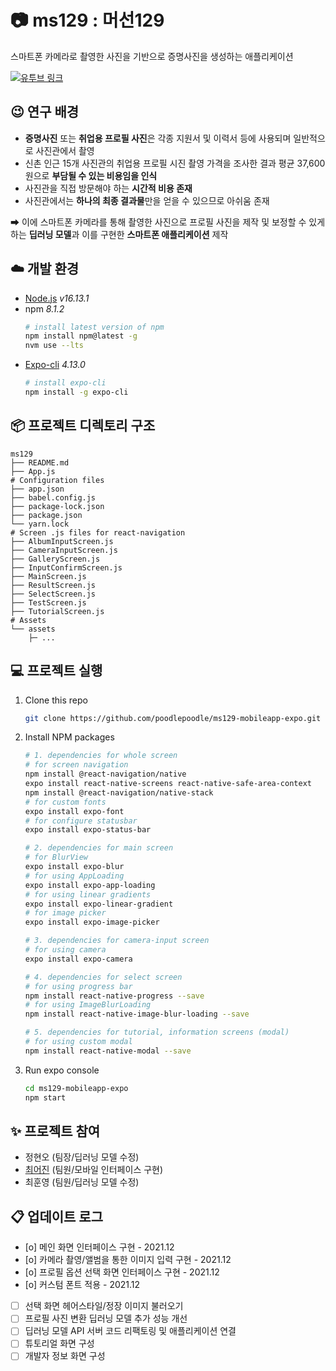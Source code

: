 # 📷 **ms129 : 머선129**
스마트폰 카메라로 촬영한 사진을 기반으로 증명사진을 생성하는 애플리케이션

[![유투브 링크](https://img.youtube.com/vi/_3O5lLitvRc/0.jpg)](https://youtu.be/_3O5lLitvRc) 

## 😉 연구 배경

* **증명사진** 또는 **취업용 프로필 사진**은 각종 지원서 및 이력서 등에 사용되며 일반적으로 사진관에서 촬영 
* 신촌 인근 15개 사진관의 취업용 프로필 시진 촬영 가격을 조사한 결과 평균 37,600원으로 **부담될 수 있는 비용임을 인식**
* 사진관을 직접 방문해야 하는 **시간적 비용 존재**
* 사진관에서는 **하나의 최종 결과물**만을 얻을 수 있으므로 아쉬움 존재

➡ 이에 스마트폰 카메라를 통해 촬영한 사진으로 프로필 사진을 제작 및 보정할 수 있게 하는 **딥러닝 모델**과 이를 구현한 **스마트폰 애플리케이션** 제작


## ☁️ 개발 환경

* [Node.js](https://nodejs.org/ko/download/) _v16.13.1_
* npm _8.1.2_
    ```sh
    # install latest version of npm
    npm install npm@latest -g
    nvm use --lts
    ```
* [Expo-cli](https://github.com/expo/expo-cli/) _4.13.0_
    ```sh
    # install expo-cli
    npm install -g expo-cli
    ```

## 📦 프로젝트 디렉토리 구조
    ms129
    ├── README.md
    ├── App.js
    # Configuration files
    ├── app.json
    ├── babel.config.js
    ├── package-lock.json
    ├── package.json
    └── yarn.lock
    # Screen .js files for react-navigation
    ├── AlbumInputScreen.js
    ├── CameraInputScreen.js
    ├── GalleryScreen.js
    ├── InputConfirmScreen.js
    ├── MainScreen.js
    ├── ResultScreen.js
    ├── SelectScreen.js
    ├── TestScreen.js
    ├── TutorialScreen.js
    # Assets
    └── assets
        ├─ ...

## 💻 프로젝트 실행

1. Clone this repo
    ```sh
    git clone https://github.com/poodlepoodle/ms129-mobileapp-expo.git
    ```
2. Install NPM packages
    ```sh
    # 1. dependencies for whole screen
    # for screen navigation
    npm install @react-navigation/native
    expo install react-native-screens react-native-safe-area-context
    npm install @react-navigation/native-stack
    # for custom fonts
    expo install expo-font
    # for configure statusbar
    expo install expo-status-bar

    # 2. dependencies for main screen
    # for BlurView
    expo install expo-blur
    # for using AppLoading
    expo install expo-app-loading
    # for using linear gradients
    expo install expo-linear-gradient
    # for image picker
    expo install expo-image-picker

    # 3. dependencies for camera-input screen
    # for using camera
    expo install expo-camera

    # 4. dependencies for select screen
    # for using progress bar
    npm install react-native-progress --save
    # for using ImageBlurLoading
    npm install react-native-image-blur-loading --save

    # 5. dependencies for tutorial, information screens (modal)
    # for using custom modal
    npm install react-native-modal --save
    ```
3. Run expo console
    ```sh
    cd ms129-mobileapp-expo
    npm start
    ```

## ✨ 프로젝트 참여
* 정현오 (팀장/딥러닝 모델 수정)
* [최어진](https://devpoodle.tistory.com) (팀원/모바일 인터페이스 구현)
* 최훈영 (팀원/딥러닝 모델 수정)

## 📋 업데이트 로그 

- [o] 메인 화면 인터페이스 구현 - 2021.12
- [o] 카메라 촬영/앨범을 통한 이미지 입력 구현 - 2021.12
- [o] 프로필 옵션 선택 화면 인터페이스 구현 - 2021.12
- [o] 커스텀 폰트 적용 - 2021.12
- [ ] 선택 화면 헤어스타일/정장 이미지 불러오기
- [ ] 프로필 사진 변환 딥러닝 모델 추가 성능 개선
- [ ] 딥러닝 모델 API 서버 코드 리팩토링 및 애플리케이션 연결
- [ ] 튜토리얼 화면 구성
- [ ] 개발자 정보 화면 구성

<!-- ACKNOWLEDGMENTS -->
<!-- ## Acknowledgments -->

<!-- LICENSE -->
<!-- ## License -->
<!-- Distributed under the MIT License. See `LICENSE.txt` for more information. -->